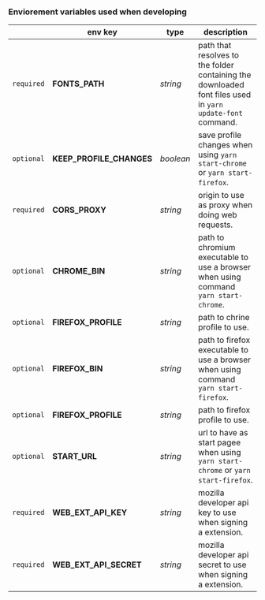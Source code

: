 ### Enviorement variables used when developing
|            |          env key         |   type    |                                               description                                                     |
| ---------- | ------------------------ | --------- | ------------------------------------------------------------------------------------------------------------- |
| `required` | **FONTS_PATH**           | *string*  |  path that resolves to the folder containing the downloaded font files used in `yarn update-font` command.    |
| `optional` | **KEEP_PROFILE_CHANGES** | *boolean* |  save profile changes when using `yarn start-chrome` or `yarn start-firefox`.                                 |           
| `required` | **CORS_PROXY**           | *string*  |  origin to use as proxy when doing web requests.                                                              |
| `optional` | **CHROME_BIN**           | *string*  |  path to chromium executable to use a browser when using command `yarn start-chrome`.                         |                   
| `optional` | **FIREFOX_PROFILE**      | *string*  |  path to chrine profile to use.                                                                               |
| `optional` | **FIREFOX_BIN**          | *string*  |  path to firefox executable to use a browser when using command `yarn start-firefox`.                         |                   
| `optional` | **FIREFOX_PROFILE**      | *string*  |  path to firefox profile to use.                                                                              |
| `optional` | **START_URL**            | *string*  |  url to have as start pagee when using `yarn start-chrome` or `yarn start-firefox`.                           |                   
| `required` | **WEB_EXT_API_KEY**      | *string*  |  mozilla developer api key to use when signing a extension.                                                   |
| `required` | **WEB_EXT_API_SECRET**   | *string*  |  mozilla developer api secret to use when signing a extension.                                                |
